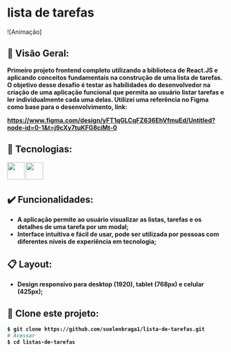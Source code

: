 # lista de tarefas
![Animação]

## 🏁 Visão Geral:

<strong>Primeiro projeto frontend completo <strong> utilizando a biblioteca de React.JS e aplicando conceitos fundamentais na construção de uma lista de tarefas. 
O objetivo desse desafio é testar as habilidades do desenvolvedor na criação de uma aplicação funcional que permita ao usuário listar tarefas e ler individualmente cada uma delas.
Utilizei uma referência no Figma como base para o desenvolvimento, link:

https://www.figma.com/design/yFT1qGLCqFZ636EhVfmuEd/Untitled?node-id=0-1&t=j9cXy7tuKFG8ciMt-0


## 🚀 Tecnologias:

 <img src="https://cdn.jsdelivr.net/gh/devicons/devicon@latest/icons/react/react-original.svg" width="40" height="40"/> <img src="https://cdn.jsdelivr.net/gh/devicons/devicon@latest/icons/figma/figma-original.svg" width="40" height="40"/>

## ✔️ Funcionalidades: 

- A aplicação permite ao usuário visualizar as listas, tarefas e os detalhes de uma tarefa por um modal;
- Interface intuitiva e fácil de usar, pode ser utilizada por pessoas com diferentes níveis de experiência em tecnologia;

## 📋 Layout:

- Design responsivo para desktop (1920), tablet (768px) e celular (425px);

## 👯 Clone este projeto:

```bash
$ git clone https://github.com/suelenbraga1/lista-de-tarefas.git
# Acessar
$ cd listas-de-tarefas
